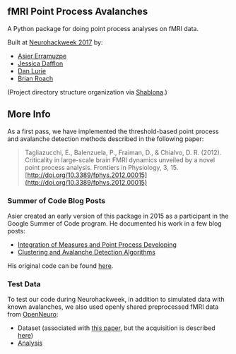 ## fMRI Point Process Avalanches

A Python package for doing point process analyses on fMRI data.

Built at [Neurohackweek 2017](https://github.com/neurohackweek/nhw2017) by:
- [Asier Erramuzpe](https://github.com/erramuzpe)
- [Jessica Dafflon](https://github.com/JessyD)
- [Dan Lurie](https://github.com/danlurie)
- [Brian Roach](https://github.com/br-bieegl)

(Project directory structure organization via [Shablona](https://github.com/uwescience/shablona).)

## More Info
As a first pass, we have implemented the threshold-based point process and avalanche detection methods described in the following paper:

>Tagliazucchi, E., Balenzuela, P., Fraiman, D., & Chialvo, D. R. (2012). Criticality in large-scale brain FMRI dynamics unveiled by a novel point process analysis. Frontiers in Physiology, 3, 15. [http://doi.org/10.3389/fphys.2012.00015](http://doi.org/10.3389/fphys.2012.00015)

### Summer of Code Blog Posts
Asier created an early version of this package in 2015 as a participant in the Google Summer of Code program. He documented his work in a few blog posts:
- [Integration of Measures and Point Process Developing](http://erramuzpe.github.io/C-PAC/blog/2015/08/07/integration-of-measures-and-point-process-developing/)
- [Clustering and Avalanche Detection Algorithms](http://erramuzpe.github.io/C-PAC/blog/2015/08/14/clustering-and-avalanche-detection-algorithms/)

His original code can be found [here](https://github.com/roijo/C-PAC_complexitytools/blob/master/CPAC/series_mod/criticality.py).

### Test Data
To test our code during Neurohackweek, in addition to simulated data with known avalanches, we also used openly shared preprocessed fMRI data from [OpenNeuro](https://openneuro.org/):
- Dataset (associated with [this paper](http://journals.plos.org/plosone/article?id=10.1371/journal.pone.0107145), but the acquisition is described [here](http://journals.plos.org/plosone/article?id=10.1371/journal.pone.0069224))
- [Analysis](https://openneuro.org/datasets/ds001032/versions/00001?app=FMRIPREP&version=13&job=bbfe5cc0-e49b-47fe-bd85-442c790a155c)

